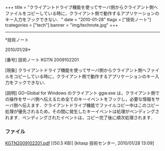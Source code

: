﻿+++
title = "クライアントドライブ機能を使ってサーバ側からクライアント側へファイルをコピーしている時に，クライアント側で動作するアプリケーションのキー入力をフックできない．"
date = "2010-01-28"
ttags = ["技術ノート"]
tcategories = ["tech"]
banner = "img/technote.jpg"
+++

-----------------------------------------------------------------------------------------------------------------------------

*技術ノート

2010/01/28*


[番号]
技術ノート KGTN 2009102201

[現象]
クライアントドライブ機能を使ってサーバ側からクライアント側へファイルをコピーしている時に，クライアント側で動作するアプリケーションのキー入力をフックできない．

[説明]
GO-Global for Windows のクライアント ggw.exe
は，クライアント側での操作をサーバ側へ伝えるため全てのキーイベントをフックし，必要な情報をサーバ側へ伝えます．クライアントドライブ機能でファイルコピー中はこのコピー処理が優先されるため，その間に発生したキーイベントは処理がペンディングされます．ペンディングされたイベントは，コピー完了後に順次処理されます．


### ファイル

 
 


[KGTN2009102201.pdf](http://techreport.kitasp.net/attachments/download/32/KGTN2009102201.pdf)
 [(50.5 KB)] [kitasp 技術センター, 2010/01/28
13:09]


 


 

